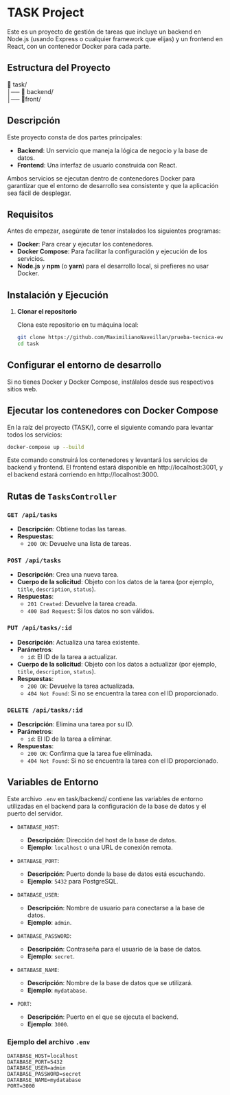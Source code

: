 # TASK Project

Este es un proyecto de gestión de tareas que incluye un backend en Node.js (usando Express o cualquier framework que elijas) y un frontend en React, con un contenedor Docker para cada parte.

## Estructura del Proyecto

📂 task/  
│── 📂 backend/  
│── 📂front/

## Descripción

Este proyecto consta de dos partes principales:

- **Backend**: Un servicio que maneja la lógica de negocio y la base de datos.
- **Frontend**: Una interfaz de usuario construida con React.

Ambos servicios se ejecutan dentro de contenedores Docker para garantizar que el entorno de desarrollo sea consistente y que la aplicación sea fácil de desplegar.

## Requisitos

Antes de empezar, asegúrate de tener instalados los siguientes programas:

- **Docker**: Para crear y ejecutar los contenedores.
- **Docker Compose**: Para facilitar la configuración y ejecución de los servicios.
- **Node.js** y **npm** (o **yarn**) para el desarrollo local, si prefieres no usar Docker.

## Instalación y Ejecución

1. **Clonar el repositorio**

   Clona este repositorio en tu máquina local:

   ```sh
   git clone https://github.com/MaximilianoNaveillan/prueba-tecnica-evol/tree/main
   cd task
   ```

## Configurar el entorno de desarrollo

Si no tienes Docker y Docker Compose, instálalos desde sus respectivos sitios web.

## Ejecutar los contenedores con Docker Compose

En la raíz del proyecto (TASK/), corre el siguiente comando para levantar todos los servicios:

```bash
docker-compose up --build
```

Este comando construirá los contenedores y levantará los servicios de backend y frontend. El frontend estará disponible en http://localhost:3001, y el backend estará corriendo en http://localhost:3000.

## Rutas de `TasksController`

### `GET /api/tasks`

- **Descripción**: Obtiene todas las tareas.
- **Respuestas**:
  - `200 OK`: Devuelve una lista de tareas.

### `POST /api/tasks`

- **Descripción**: Crea una nueva tarea.
- **Cuerpo de la solicitud**: Objeto con los datos de la tarea (por ejemplo, `title`, `description`, `status`).
- **Respuestas**:
  - `201 Created`: Devuelve la tarea creada.
  - `400 Bad Request`: Si los datos no son válidos.

### `PUT /api/tasks/:id`

- **Descripción**: Actualiza una tarea existente.
- **Parámetros**:
  - `id`: El ID de la tarea a actualizar.
- **Cuerpo de la solicitud**: Objeto con los datos a actualizar (por ejemplo, `title`, `description`, `status`).
- **Respuestas**:
  - `200 OK`: Devuelve la tarea actualizada.
  - `404 Not Found`: Si no se encuentra la tarea con el ID proporcionado.

### `DELETE /api/tasks/:id`

- **Descripción**: Elimina una tarea por su ID.
- **Parámetros**:
  - `id`: El ID de la tarea a eliminar.
- **Respuestas**:
  - `200 OK`: Confirma que la tarea fue eliminada.
  - `404 Not Found`: Si no se encuentra la tarea con el ID proporcionado.

## Variables de Entorno

Este archivo `.env` en task/backend/ contiene las variables de entorno utilizadas en el backend para la configuración de la base de datos y el puerto del servidor.

- `DATABASE_HOST`:

  - **Descripción**: Dirección del host de la base de datos.
  - **Ejemplo**: `localhost` o una URL de conexión remota.

- `DATABASE_PORT`:

  - **Descripción**: Puerto donde la base de datos está escuchando.
  - **Ejemplo**: `5432` para PostgreSQL.

- `DATABASE_USER`:

  - **Descripción**: Nombre de usuario para conectarse a la base de datos.
  - **Ejemplo**: `admin`.

- `DATABASE_PASSWORD`:

  - **Descripción**: Contraseña para el usuario de la base de datos.
  - **Ejemplo**: `secret`.

- `DATABASE_NAME`:

  - **Descripción**: Nombre de la base de datos que se utilizará.
  - **Ejemplo**: `mydatabase`.

- `PORT`:
  - **Descripción**: Puerto en el que se ejecuta el backend.
  - **Ejemplo**: `3000`.

### Ejemplo del archivo `.env`

```env
DATABASE_HOST=localhost
DATABASE_PORT=5432
DATABASE_USER=admin
DATABASE_PASSWORD=secret
DATABASE_NAME=mydatabase
PORT=3000
```

